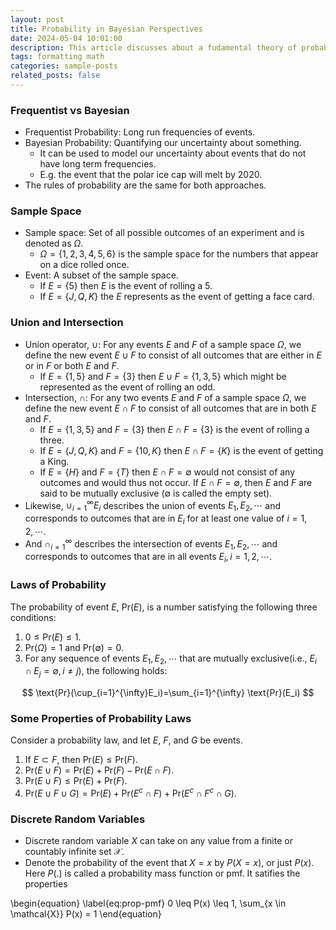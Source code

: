 ```yaml
---
layout: post
title: Probability in Bayesian Perspectives
date: 2024-05-04 10:01:00
description: This article discusses about a fudamental theory of probability in the Bayesian paradigms.
tags: formatting math
categories: sample-posts
related_posts: false
---
```


### Frequentist vs Bayesian
* Frequentist Probability: Long run frequencies of events.
* Bayesian Probability: Quantifying our uncertainty about something.
  * It can be used to model our uncertainty about events that do not have long term frequencies.
  * E.g. the event that the polar ice cap will melt by 2020.
* The rules of probability are the same for both approaches.

### Sample Space
* Sample space: Set of all possible outcomes of an experiment and is denoted as $\Omega$.
  * $\Omega = \{ 1, 2, 3, 4, 5, 6\}$ is the sample space for the numbers that appear on a dice rolled once.
* Event: A subset of the sample space.
  * If $E = \{ 5 \}$ then $E$ is the event of rolling a 5.
  * If $E = \{J, Q, K\}$ the $E$ represents as the event of getting a face card.

### Union and Intersection
* Union operator, $\cup$: For any events $E$ and $F$ of a sample space $\Omega$, we define the new event $E \cup F$ to consist of all outcomes that are either in $E$ or in $F$ or both $E$ and $F$.
  * If $E = \{1, 5\}$ and $F = \{3\}$ then $E \cup F = \{1,3,5\}$ which might be represented as the event of rolling an odd.
* Intersection, $\cap$: For any two events $E$ and $F$ of a sample space $\Omega$, we define the new event $E \cap F$ to consist of all outcomes that are in both $E$ and $F$.
  * If $E = \{1, 3, 5\}$ and $F = \{3\}$ then $E \cap F = \{3\}$ is the event of rolling a three.
  * If $E = \{J,Q,K\}$ and $F = \{10, K\}$ then $E \cap F = \{K\}$ is the event of getting a King.
  * If $E = \{H\}$ and $F = \{T\}$ then $E \cap F = \emptyset$ would not consist of any outcomes and would thus not occur. If $E \cap F = \emptyset$, then $E$ and $F$ are said to be mutually exclusive ($\emptyset$ is called the empty set).
* Likewise, $\cup_{i=1}^{\infty} E_i$ describes the union of events $E_1, E_2, \cdots$ and corresponds to outcomes that are in $E_i$  for at least one value of $i = 1, 2, \cdots$.
* And $\cap_{i=1}^{\infty}$ describes the intersection of events $E_1, E_2, \cdots$ and corresponds to outcomes that are in all events $E_i, i=1,2,\cdots$.

### Laws of Probability
The probability of event $E$, $\text{Pr}(E)$, is a number satisfying the following three conditions:
1. $0 \leq \text{Pr}(E) \leq 1$.
2. $\text{Pr}(\Omega) = 1$ and $\text{Pr}(\emptyset)=0$.
3. For any sequence of events $E_1, E_2, \cdots$ that are mutually exclusive(i.e., $E_i \cap E_j = \emptyset, i \neq j$), the following holds:

$$ \text{Pr}(\cup_{i=1}^{\infty}E_i)=\sum_{i=1}^{\infty} \text{Pr}(E_i) $$

### Some Properties of Probability Laws
Consider a probability law, and let $E$, $F$, and $G$ be events.
1. If $E \subset F$, then $\text{Pr}(E) \leq \text{Pr}(F)$.
2. $\text{Pr}(E \cup F) = \text{Pr}(E) + \text{Pr}(F) - \text{Pr}(E \cap F).$
3. $\text{Pr}(E \cup F) \leq \text{Pr}(E) + \text{Pr}(F).$
4. $\text{Pr}(E \cup F \cup G) = \text{Pr}(E) + \text{Pr}(E^c \cap F) + \text{Pr}(E^c \cap F^c \cap G).$

### Discrete Random Variables
* Discrete random variable $X$ can take on any value from a finite or countably infinite set $\mathcal{X}$.
* Denote the probability of the event that $X = x$ by $P(X=x)$, or just $P(x)$. Here $P(.)$ is called a probability mass function or pmf. It satifies the properties

\begin{equation}
\label{eq:prop-pmf}
0 \leq P(x) \leq 1, \sum_{x \in \mathcal{X}} P(x) = 1
\end{equation} 

